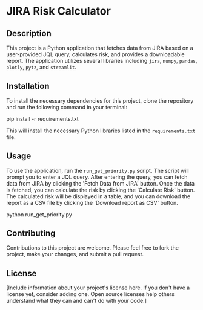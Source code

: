 
# JIRA Risk Calculator

## Description

This project is a Python application that fetches data from JIRA based on a user-provided JQL query, calculates risk, and provides a downloadable report. The application utilizes several libraries including `jira`, `numpy`, `pandas`, `plotly`, `pytz`, and `streamlit`.

## Installation

To install the necessary dependencies for this project, clone the repository and run the following command in your terminal:

pip install -r requirements.txt

This will install the necessary Python libraries listed in the `requirements.txt` file.

## Usage

To use the application, run the `run_get_priority.py` script. The script will prompt you to enter a JQL query. After entering the query, you can fetch data from JIRA by clicking the 'Fetch Data from JIRA' button. Once the data is fetched, you can calculate the risk by clicking the 'Calculate Risk' button. The calculated risk will be displayed in a table, and you can download the report as a CSV file by clicking the 'Download report as CSV' button.

python run_get_priority.py

## Contributing

Contributions to this project are welcome. Please feel free to fork the project, make your changes, and submit a pull request.

## License

[Include information about your project's license here. If you don't have a license yet, consider adding one. Open source licenses help others understand what they can and can't do with your code.]
